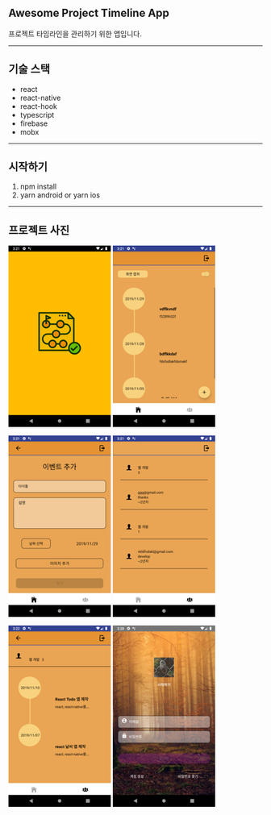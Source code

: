 ## Awesome Project Timeline App

프로젝트 타임라인을 관리하기 위한 앱입니다.

---

## 기술 스택

- react
- react-native
- react-hook
- typescript
- firebase
- mobx

---

## 시작하기

1. npm install
2. yarn android or yarn ios

---

## 프로젝트 사진

![preview_3](./assets/preview_3.png)
![preview_4](./assets/preview_4.png)

![preview_5](./assets/preview_5.png)
![preview_6](./assets/preview_6.png)

![preview_6](./assets/preview_7.png)
![preview_9](./assets/preview_9.png)
